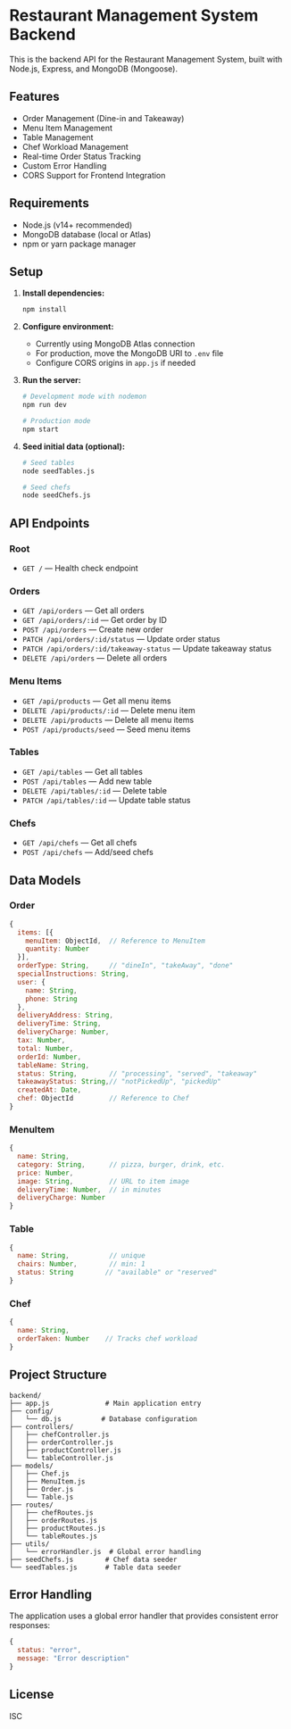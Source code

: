 # Restaurant Management System Backend

This is the backend API for the Restaurant Management System, built with Node.js, Express, and MongoDB (Mongoose).

## Features

- Order Management (Dine-in and Takeaway)
- Menu Item Management
- Table Management
- Chef Workload Management
- Real-time Order Status Tracking
- Custom Error Handling
- CORS Support for Frontend Integration

## Requirements

- Node.js (v14+ recommended)
- MongoDB database (local or Atlas)
- npm or yarn package manager

## Setup

1. **Install dependencies:**

   ```bash
   npm install
   ```

2. **Configure environment:**

   - Currently using MongoDB Atlas connection
   - For production, move the MongoDB URI to `.env` file
   - Configure CORS origins in `app.js` if needed

3. **Run the server:**

   ```bash
   # Development mode with nodemon
   npm run dev

   # Production mode
   npm start
   ```

4. **Seed initial data (optional):**

   ```bash
   # Seed tables
   node seedTables.js

   # Seed chefs
   node seedChefs.js
   ```

## API Endpoints

### Root

- `GET /` — Health check endpoint

### Orders

- `GET /api/orders` — Get all orders
- `GET /api/orders/:id` — Get order by ID
- `POST /api/orders` — Create new order
- `PATCH /api/orders/:id/status` — Update order status
- `PATCH /api/orders/:id/takeaway-status` — Update takeaway status
- `DELETE /api/orders` — Delete all orders

### Menu Items

- `GET /api/products` — Get all menu items
- `DELETE /api/products/:id` — Delete menu item
- `DELETE /api/products` — Delete all menu items
- `POST /api/products/seed` — Seed menu items

### Tables

- `GET /api/tables` — Get all tables
- `POST /api/tables` — Add new table
- `DELETE /api/tables/:id` — Delete table
- `PATCH /api/tables/:id` — Update table status

### Chefs

- `GET /api/chefs` — Get all chefs
- `POST /api/chefs` — Add/seed chefs

## Data Models

### Order

```javascript
{
  items: [{
    menuItem: ObjectId,  // Reference to MenuItem
    quantity: Number
  }],
  orderType: String,     // "dineIn", "takeAway", "done"
  specialInstructions: String,
  user: {
    name: String,
    phone: String
  },
  deliveryAddress: String,
  deliveryTime: String,
  deliveryCharge: Number,
  tax: Number,
  total: Number,
  orderId: Number,
  tableName: String,
  status: String,        // "processing", "served", "takeaway"
  takeawayStatus: String,// "notPickedUp", "pickedUp"
  createdAt: Date,
  chef: ObjectId         // Reference to Chef
}
```

### MenuItem

```javascript
{
  name: String,
  category: String,      // pizza, burger, drink, etc.
  price: Number,
  image: String,         // URL to item image
  deliveryTime: Number,  // in minutes
  deliveryCharge: Number
}
```

### Table

```javascript
{
  name: String,          // unique
  chairs: Number,        // min: 1
  status: String        // "available" or "reserved"
}
```

### Chef

```javascript
{
  name: String,
  orderTaken: Number    // Tracks chef workload
}
```

## Project Structure

```
backend/
├── app.js              # Main application entry
├── config/
│   └── db.js          # Database configuration
├── controllers/
│   ├── chefController.js
│   ├── orderController.js
│   ├── productController.js
│   └── tableController.js
├── models/
│   ├── Chef.js
│   ├── MenuItem.js
│   ├── Order.js
│   └── Table.js
├── routes/
│   ├── chefRoutes.js
│   ├── orderRoutes.js
│   ├── productRoutes.js
│   └── tableRoutes.js
├── utils/
│   └── errorHandler.js  # Global error handling
├── seedChefs.js        # Chef data seeder
└── seedTables.js       # Table data seeder
```

## Error Handling

The application uses a global error handler that provides consistent error responses:

```javascript
{
  status: "error",
  message: "Error description"
}
```

## License

ISC
